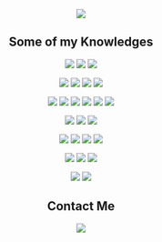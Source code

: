 <p align="center">
  <img
    src="https://user-images.githubusercontent.com/5198206/88742526-d5867300-d118-11ea-8ea4-01bbacd655da.gif"
  />
</p>

<h2 align="center">Some of my Knowledges</h2>

<p align="center">
  <!-- JavaScript -->
  <img
    src="https://img.shields.io/badge/JavaScript-%230A0A0A.svg?&style=for-the-badge&logo=javascript&logoColor=F7DF1E"
  />
  <!-- HTML5 -->
  <img
    src="https://img.shields.io/badge/html5-%230A0A0A.svg?&style=for-the-badge&logo=html5&logoColor=E34F26"
  />
  <!-- CSS3 -->
  <img
    src="https://img.shields.io/badge/css3-%230A0A0A.svg?&style=for-the-badge&logo=css3&logoColor=1572B6"
  />
</p>

<p align="center">
  <!-- React.js -->
  <img
    src="https://img.shields.io/badge/React.js-%2300D8FF.svg?&style=for-the-badge&logo=react&logoColor=white"
  />
    <!-- Next.js -->
  <img
    src="https://img.shields.io/badge/next.js-%23000000.svg?&style=for-the-badge&logo=next.js&logoColor=white"
  />
  <!-- Vue.js -->
  <img
    src="https://img.shields.io/badge/Vue.js-%234FC08D.svg?&style=for-the-badge&logo=vue.js&logoColor=white"
  />
  <!-- Nuxt.js -->
  <img
    src="https://img.shields.io/badge/Nuxt.js-%2341B883.svg?&style=for-the-badge&logo=nuxt.js&logoColor=white"
  />
</p>

<p align="center">
  <!-- Typescript-->
  <img
    src="https://img.shields.io/badge/Typescript-%233178C6.svg?&style=for-the-badge&logo=typescript&logoColor=white"
  />
  <!-- Prisma -->
  <img 
    src="https://img.shields.io/badge/Prisma-%23283141?style=for-the-badge&logo=Prisma&logoColor=white"
  />
  <!-- Figma -->
  <img
    src="https://img.shields.io/badge/Figma-%23A159FF.svg?&style=for-the-badge&logo=figma&logoColor=white"
  />
  <!-- Sass -->
  <img
    src="https://img.shields.io/badge/Sass-%23CC6699.svg?&style=for-the-badge&logo=sass&logoColor=white"
  />
  <!-- Contentful-->
  <img
    src="https://img.shields.io/badge/Contentful-%23F05A65.svg?&style=for-the-badge&logo=Contentful&logoColor=white"
  />
  <!-- Three.js -->
  <img
    src="https://img.shields.io/badge/Three.js-%230A0A0A.svg?&style=for-the-badge&logo=three.js&logoColor=white"
  />
</p>

<p align="center">
  <!-- Node.js -->
  <img
    src="https://img.shields.io/badge/node.js-%2343853D.svg?&style=for-the-badge&logo=node.js&logoColor=white"
  />
  <!-- Chakra UI -->
    <img
    src="https://img.shields.io/badge/Chakra UI-%235EBCB3.svg?&style=for-the-badge&logo=chakraui&logoColor=white"
  />
  <!-- Material UI-->
  <img
    src="https://img.shields.io/badge/Material UI-%23447FC5.svg?&style=for-the-badge&logo=materialui&logoColor=white"
  />
</p>

<p align="center">
  <!-- Wordpress -->
  <img
    src="https://img.shields.io/badge/WordPress API-%2300749c.svg?&style=for-the-badge&logo=wordpress&logoColor=white"
  />
  <!-- Express.js -->
  <img
    src="https://img.shields.io/badge/express.js-%23404d59.svg?&style=for-the-badge&logo=express&logoColor=white"
  />
  <!-- MongoDB -->
  <img
    src="https://img.shields.io/badge/MongoDB-%2347A248.svg?&style=for-the-badge&logo=mongodb&logoColor=white"
  />
  <!-- MySQL -->
  <img
    src="https://img.shields.io/badge/MySQL-%234479A1.svg?&style=for-the-badge&logo=mysql&logoColor=white"
  />
</p>

<p align="center">
  <!-- Vercel -->
  <img
    src="https://img.shields.io/badge/Vercel-%23000000.svg?&style=for-the-badge&logo=vercel&logoColor=white"
  />
  <!-- Git -->
  <img
    src="https://img.shields.io/badge/Git-%23F05032.svg?&style=for-the-badge&logo=git&logoColor=white"
  />
  <!-- GitHub -->
  <img
    src="https://img.shields.io/badge/GitHub-%23181717.svg?&style=for-the-badge&logo=github&logoColor=white"
  />
</p>

<p align="center">
  <img
    src="https://img.shields.io/badge/Photoshop-%2326C9FF.svg?&style=for-the-badge&logo=adobe-photoshop&logoColor=white"
  />
  <img
    src="https://img.shields.io/badge/Illustrator-%23F37021.svg?&style=for-the-badge&logo=adobe-illustrator&logoColor=white"
  />
</p>

<h2 align="center">Contact Me</h2>

<p align="center">
  <a target="_blank" href="https://vittoretrivi.dev">
    <img
      src="https://img.shields.io/badge/vittoretrivi.dev-%230A0A0A.svg?&style=for-the-badge&logo=dev-dot-to&logoColor=white"
    />
  </a>
</p>
